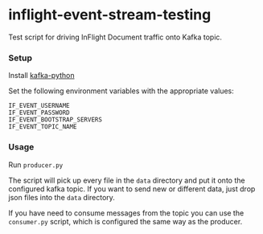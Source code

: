 # inflight-event-stream-testing

Test script for driving InFlight Document traffic onto Kafka topic.

### Setup
Install [kafka-python](https://github.com/dpkp/kafka-python)

Set the following environment variables with the appropriate values:
```
IF_EVENT_USERNAME
IF_EVENT_PASSWORD
IF_EVENT_BOOTSTRAP_SERVERS
IF_EVENT_TOPIC_NAME
```

### Usage
Run `producer.py`

The script will pick up every file in the `data` directory and put it onto the configured kafka topic.
If you want to send new or different data, just drop json files into the `data` directory.

If you have need to consume messages from the topic you can use the `consumer.py` script, which is configured the same way as the producer.
